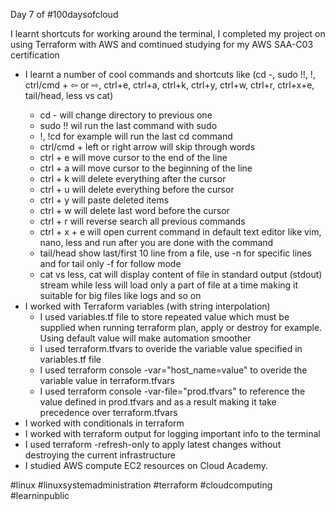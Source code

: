 Day 7 of #100daysofcloud

I learnt shortcuts for working around the terminal, I completed my project on using Terraform with AWS and comtinued studying for my AWS SAA-C03 certification

- I learnt a number of cool commands and shortcuts like (cd -, sudo !!, !<cmd>, ctrl/cmd + ⇦ or ⇨, ctrl+e, ctrl+a, ctrl+k, ctrl+y, ctrl+w, ctrl+r, ctrl+x+e, tail/head, less vs cat)
  - cd - will change directory to previous one
  - sudo !! wil run the last command with sudo
  - !<cmd>, !cd for example will run the last cd command
  - ctrl/cmd + left or right arrow will skip through words
  - ctrl + e will move cursor to the end of the line
  - ctrl + a will move cursor to the beginning of the line
  - ctrl + k will delete everything after the cursor
  - ctrl + u will delete everything before the cursor
  - ctrl + y will paste deleted items
  - ctrl + w will delete last word before the cursor
  - ctrl + r will reverse search all previous commands
  - ctrl + x + e will open current command in default text editor like vim, nano, less and run after you are done with the command
  - tail/head show last/first 10 line from a file, use -n for specific lines and for tail only -f for follow mode
  - cat vs less, cat will display content of file in standard output (stdout) stream while less will load only a part of file at a time making it suitable for big files like logs and so on
- I worked with Terraform variables (with string interpolation)
  - I used variables.tf file to store repeated value which must be supplied when running terraform plan, apply or destroy for example. Using default value will make automation smoother
  - I used terraform.tfvars to overide the variable value specified in variables.tf file
  - I used terraform console -var="host_name=value" to overide the variable value in terraform.tfvars
  - I used terraform console -var-file="prod.tfvars" to reference the value defined in prod.tfvars and as a result making it take precedence over terraform.tfvars
- I worked with conditionals in terraform
- I worked with terraform output for logging important info to the terminal
- I used terraform -refresh-only to apply latest changes without destroying the current infrastructure
- I studied AWS compute EC2 resources on Cloud Academy.

#linux #linuxsystemadministration #terraform #cloudcomputing #learninpublic
